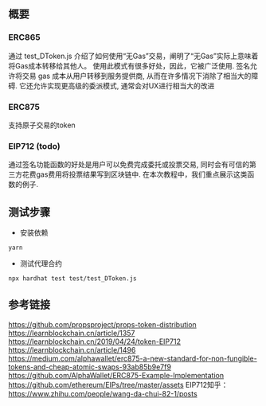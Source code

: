 ## 概要  
### ERC865 
通过 test_DToken.js 介绍了如何使用“无Gas”交易，阐明了“无Gas”实际上意味着将Gas成本转移给其他人。 
使用此模式有很多好处，因此，它被广泛使用. 签名允许将交易 gas 成本从用户转移到服务提供商, 从而在许多情况下消除了相当大的障碍. 它还允许实现更高级的委派模式, 通常会对UX进行相当大的改进  

### ERC875
支持原子交易的token  

### EIP712 (todo)
通过签名功能函数的好处是用户可以免费完成委托或投票交易, 同时会有可信的第三方花费gas费用将投票结果写到区块链中. 在本次教程中，我们重点展示这类函数的例子. 

## 测试步骤 
- 安装依赖 
```
yarn
```

- 测试代理合约 
```
npx hardhat test test/test_DToken.js 
``` 

## 参考链接
https://github.com/propsproject/props-token-distribution 
https://learnblockchain.cn/article/1357    
https://learnblockchain.cn/2019/04/24/token-EIP712  
https://learnblockchain.cn/article/1496  
https://medium.com/alphawallet/erc875-a-new-standard-for-non-fungible-tokens-and-cheap-atomic-swaps-93ab85b9e7f9  
https://github.com/AlphaWallet/ERC875-Example-Implementation  
https://github.com/ethereum/EIPs/tree/master/assets 
EIP712知乎：https://www.zhihu.com/people/wang-da-chui-82-1/posts